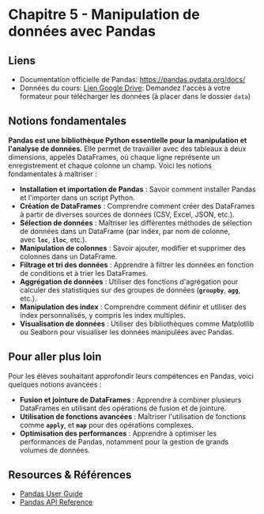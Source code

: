 # Chapitre 5 - Manipulation de données avec Pandas

## Liens

- Documentation officielle de Pandas: https://pandas.pydata.org/docs/
- Données du cours: [Lien Google Drive](https://drive.google.com/drive/folders/15xsJaY-8z8nS2VDLSDl3y9vKEZovxxU1): Demandez l'accès à votre formateur pour télécharger les données
(à placer dans le dossier `data`)

## Notions fondamentales

**Pandas est une bibliothèque Python essentielle pour la manipulation et l'analyse de données**. Elle permet de travailler avec des tableaux à deux dimensions, appelés DataFrames, où chaque ligne représente un enregistrement et chaque colonne un champ. Voici les notions fondamentales à maîtriser :

- **Installation et importation de Pandas** : Savoir comment installer Pandas et l'importer dans un script Python.
- **Création de DataFrames** : Comprendre comment créer des DataFrames à partir de diverses sources de données (CSV, Excel, JSON, etc.).
- **Sélection de données** : Maîtriser les différentes méthodes de sélection de données dans un DataFrame (par index, par nom de colonne, avec **`loc`**, **`iloc`**, etc.).
- **Manipulation de colonnes** : Savoir ajouter, modifier et supprimer des colonnes dans un DataFrame.
- **Filtrage et tri des données** : Apprendre à filtrer les données en fonction de conditions et à trier les DataFrames.
- **Aggrégation de données** : Utiliser des fonctions d'agrégation pour calculer des statistiques sur des groupes de données (**``groupby``**, **``agg``**, etc.).
- **Manipulation des index** : Comprendre comment définir et utiliser des index personnalisés, y compris les index multiples.
- **Visualisation de données** : Utiliser des bibliothèques comme Matplotlib ou Seaborn pour visualiser les données manipulées avec Pandas.

## Pour aller plus loin

Pour les élèves souhaitant approfondir leurs compétences en Pandas, voici quelques notions avancées :

- **Fusion et jointure de DataFrames** : Apprendre à combiner plusieurs DataFrames en utilisant des opérations de fusion et de jointure.
- **Utilisation de fonctions avancées** : Maîtriser l'utilisation de fonctions comme **`apply`**, et **`map`** pour des opérations complexes.
- **Optimisation des performances** : Apprendre à optimiser les performances de Pandas, notamment pour la gestion de grands volumes de données.

## Resources & Références
- [Pandas User Guide](https://pandas.pydata.org/docs/user_guide/index.html)
- [Pandas API Reference](https://pandas.pydata.org/docs/reference/index.html)
